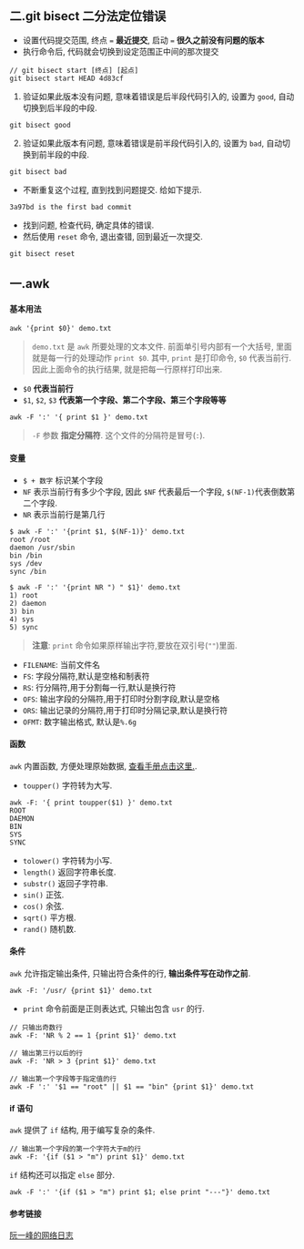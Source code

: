 ## 二.git bisect 二分法定位错误

* 设置代码提交范围, 终点 `=` **最近提交**, 启动 `=` **很久之前没有问题的版本**
* 执行命令后, 代码就会切换到设定范围正中间的那次提交

```shell
// git bisect start [终点] [起点]
git bisect start HEAD 4d83cf
```

1. 验证如果此版本没有问题, 意味着错误是后半段代码引入的, 设置为 `good`, 自动切换到后半段的中段.

```shell
git bisect good
```

2. 验证如果此版本有问题, 意味着错误是前半段代码引入的, 设置为 `bad`, 自动切换到前半段的中段.

```shell
git bisect bad
```

* 不断重复这个过程, 直到找到问题提交. 给如下提示.

```shell
3a97bd is the first bad commit
```

* 找到问题, 检查代码, 确定具体的错误.
* 然后使用 `reset` 命令, 退出查错, 回到最近一次提交.

```shell
git bisect reset
```

## 一.awk

#### 基本用法

```shell
awk '{print $0}' demo.txt
```

> `demo.txt` 是 `awk` 所要处理的文本文件. 
> 前面单引号内部有一个大括号, 里面就是每一行的处理动作 `print $0`. 
> 其中, `print` 是打印命令, `$0` 代表当前行.
> 因此上面命令的执行结果, 就是把每一行原样打印出来.

* `$0` **代表当前行**
*  `$1`, `$2`, `$3` **代表第一个字段、第二个字段、第三个字段等等**

```shell
awk -F ':' '{ print $1 }' demo.txt
```

> `-F` 参数 **指定分隔符**. 这个文件的分隔符是冒号(`:`).

#### 变量

* `$ + 数字` 标识某个字段
* `NF` 表示当前行有多少个字段, 因此 `$NF` 代表最后一个字段, `$(NF-1)`代表倒数第二个字段.
* `NR` 表示当前行是第几行

```shell
$ awk -F ':' '{print $1, $(NF-1)}' demo.txt
root /root
daemon /usr/sbin
bin /bin
sys /dev
sync /bin

$ awk -F ':' '{print NR ") " $1}' demo.txt
1) root
2) daemon
3) bin
4) sys
5) sync
```

> **注意**: `print` 命令如果原样输出字符,要放在双引号(`""`)里面.

* `FILENAME`: 当前文件名
* `FS`: 字段分隔符,默认是空格和制表符
* `RS`: 行分隔符,用于分割每一行,默认是换行符
* `OFS`: 输出字段的分隔符,用于打印时分割字段,默认是空格
* `ORS`: 输出记录的分隔符,用于打印时分隔记录,默认是换行符
* `OFMT`: 数字输出格式, 默认是`%.6g`

#### 函数

`awk` 内置函数, 方便处理原始数据, [查看手册点击这里.](https://www.gnu.org/software/gawk/manual/html_node/Built_002din.html#Built_002din).

* `toupper()` 字符转为大写.

```shell
awk -F: '{ print toupper($1) }' demo.txt
ROOT
DAEMON
BIN
SYS
SYNC
```

* `tolower()` 字符转为小写.
* `length()` 返回字符串长度.
* `substr()` 返回子字符串.
* `sin()` 正弦.
* `cos()` 余弦.
* `sqrt()` 平方根.
* `rand()` 随机数.

#### 条件

`awk` 允许指定输出条件, 只输出符合条件的行, **输出条件写在动作之前**.

```shell
awk -F: '/usr/ {print $1}' demo.txt
```

* `print` 命令前面是正则表达式, 只输出包含 `usr` 的行.

```shell
// 只输出奇数行
awk -F: 'NR % 2 == 1 {print $1}' demo.txt

// 输出第三行以后的行
awk -F: 'NR > 3 {print $1}' demo.txt

// 输出第一个字段等于指定值的行
awk -F ':' '$1 == "root" || $1 == "bin" {print $1}' demo.txt
```

#### if 语句

`awk` 提供了 `if` 结构, 用于编写复杂的条件.

```shell
// 输出第一个字段的第一个字符大于m的行
awk -F: '{if ($1 > "m") print $1}' demo.txt
```

`if` 结构还可以指定 `else` 部分.

```shell
awk -F ':' '{if ($1 > "m") print $1; else print "---"}' demo.txt
```

#### 参考链接

[阮一峰的网络日志](http://www.ruanyifeng.com/blog/2018/11/awk.html)